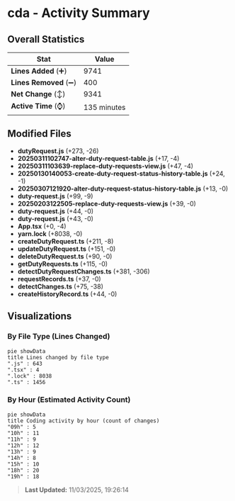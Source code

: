 # cda - Activity Summary 

## Overall Statistics

| Stat                   | Value                                                             |
| ---------------------- | ----------------------------------------------------------------- |
| **Lines Added** (➕)   | 9741                                          |
| **Lines Removed** (➖) | 400                                        |
| **Net Change** (↕)    | 9341                |
| **Active Time** (⌚)   | 135 minutes |


## Modified Files
- **dutyRequest.js** (+273, -26)
- **20250311102747-alter-duty-request-table.js** (+17, -4)
- **20250311103639-replace-duty-requests-view.js** (+47, -4)
- **20250130140053-create-duty-request-status-history-table.js** (+24, -1)
- **20250307121920-alter-duty-request-status-history-table.js** (+13, -0)
- **duty-request.js** (+99, -9)
- **20250203122505-replace-duty-requests-view.js** (+39, -0)
- **duty-request.js** (+44, -0)
- **duty-request.js** (+43, -0)
- **App.tsx** (+0, -4)
- **yarn.lock** (+8038, -0)
- **createDutyRequest.ts** (+211, -8)
- **updateDutyRequest.ts** (+151, -0)
- **deleteDutyRequest.ts** (+90, -0)
- **getDutyRequests.ts** (+115, -0)
- **detectDutyRequestChanges.ts** (+381, -306)
- **requestRecords.ts** (+37, -0)
- **detectChanges.ts** (+75, -38)
- **createHistoryRecord.ts** (+44, -0)

## Visualizations

### By File Type (Lines Changed)

```mermaid
pie showData
title Lines changed by file type
".js" : 643
".tsx" : 4
".lock" : 8038
".ts" : 1456
```

### By Hour (Estimated Activity Count)

```mermaid
pie showData
title Coding activity by hour (count of changes)
"09h" : 5
"10h" : 11
"11h" : 9
"12h" : 12
"13h" : 9
"14h" : 8
"15h" : 10
"18h" : 20
"19h" : 18
```


> **Last Updated:** 11/03/2025, 19:26:14